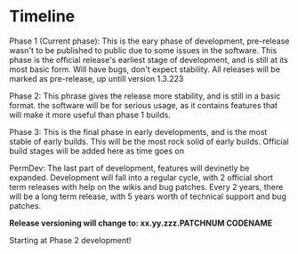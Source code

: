 # Timeline

Phase 1 (Current phase):
This is the eary phase of development, pre-release wasn't to be published to public due to some issues in the software. This phase is the official release's earliest stage of development, and is still at its most basic form. Will have bugs, don't expect stability. All releases will be marked as pre-release, up untill version 1.3.223

Phase 2: 
This phrase gives the release more stability, and is still in a basic format. the software will be for serious usage, as it contains features that will make it more useful than phase 1 builds.

Phase 3: 
This is the final phase in early developments, and is the most stable of early builds. This will be the most rock solid of early builds. Official build stages will be added here as time goes on

PermDev: 
The last part of development, features will devinetly be expanded. Development will fall into a regular cycle, with 2 official short term releases with help on the wikis and bug patches. Every 2 years, there will be a long term release, with 5 years worth of technical support and bug patches. 

**Release versioning will change to:
xx.yy.zzz.PATCHNUM CODENAME**

Starting at Phase 2 development!
